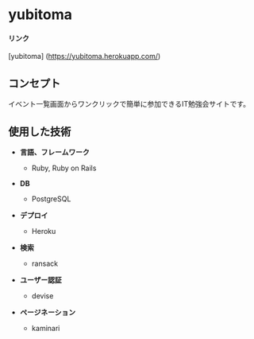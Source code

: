 # yubitoma

#### リンク
[yubitoma] (https://yubitoma.herokuapp.com/)

## コンセプト
イベント一覧画面からワンクリックで簡単に参加できるIT勉強会サイトです。

## 使用した技術

- **言語、フレームワーク**

  - Ruby, Ruby on Rails

- **DB**

  - PostgreSQL

- **デプロイ**

  - Heroku

- **検索**

  - ransack

- **ユーザー認証**

  - devise
  
- **ページネーション**

  - kaminari

